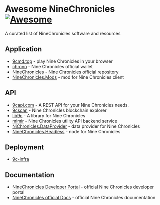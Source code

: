 # Awesome NineChronicles [![Awesome](https://cdn.rawgit.com/sindresorhus/awesome/d7305f38d29fed78fa85652e3a63e154dd8e8829/media/badge.svg)](https://github.com/sindresorhus/awesome)

A curated list of NineChronicles software and resources

## Application
- [9cmd.top](https://9cmd.top/) - play Nine Chronicles in your browser
- [chrono](https://github.com/planetarium/chrono) - Nine Chronicles official wallet
- [NineChronicles](https://github.com/planetarium/NineChronicles) - Nine Chronicles official repository
- [NineChronicles.Mods](https://github.com/planetarium/NineChronicles.Mods) - mod for Nine Chronicles client

## API

- [9capi.com](https://9capi.com/) - A REST API for your Nine Chronicles needs.
- [9cscan](https://github.com/planetarium/9cscan.com) - Nine Chronicles blockchain explorer
- [lib9c](https://github.com/planetarium/lib9c) - A library for Nine Chronicles
- [mimir](https://github.com/planetarium/mimir) - Nine Chronicles utility API backend service
- [NiChronicles.DataProvider](https://github.com/planetarium/NineChronicles.DataProvider) - data provider for Nine Chronicles
- [NineChronicles.Headless](https://github.com/planetarium/NineChronicles.Headless/) - node for Nine Chronicles

## Deployment
- [9c-infra](https://github.com/planetarium/9c-infra)

## Documentation
- [NineChronicles Developer Portal](https://github.com/planetarium/www.nine-chronicles.dev) - official Nine Chronicles developer portal
- [NineChronicles official Docs](https://docs.nine-chronicles.com/) - official Nine Chronicles documentation